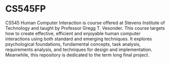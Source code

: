 # CS545FP
CS545 Human Computer Interaction is course offered at Stevens Institute of Technology and taught by Professor Gregg T. Vesonder. This course targets how to create effective, efficient and enjoyable human computer interactions using both standard and emerging techniques. It explores psychological foundations, fundamental concepts, task analysis, requirements analysis, and techniques for design and implementation. Meanwhile, this repository is dedicated to the term long final project.  
